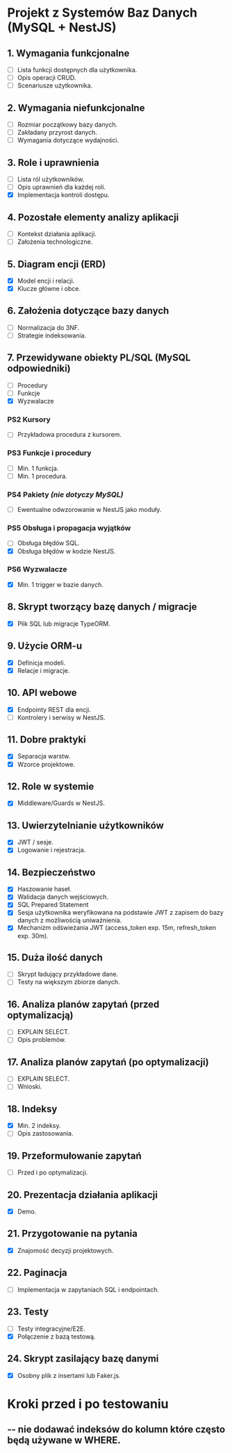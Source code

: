 # Projekt z Systemów Baz Danych (MySQL + NestJS)

## 1. Wymagania funkcjonalne

- [ ] Lista funkcji dostępnych dla użytkownika.
- [ ] Opis operacji CRUD.
- [ ] Scenariusze użytkownika.

## 2. Wymagania niefunkcjonalne

- [ ] Rozmiar początkowy bazy danych.
- [ ] Zakładany przyrost danych.
- [ ] Wymagania dotyczące wydajności.

## 3. Role i uprawnienia

- [ ] Lista ról użytkowników.
- [ ] Opis uprawnień dla każdej roli.
- [x] Implementacja kontroli dostępu.

## 4. Pozostałe elementy analizy aplikacji

- [ ] Kontekst działania aplikacji.
- [ ] Założenia technologiczne.

## 5. Diagram encji (ERD)

- [x] Model encji i relacji.
- [x] Klucze główne i obce.

## 6. Założenia dotyczące bazy danych

- [ ] Normalizacja do 3NF.
- [ ] Strategie indeksowania.

## 7. Przewidywane obiekty PL/SQL (MySQL odpowiedniki)

- [ ] Procedury
- [ ] Funkcje
- [x] Wyzwalacze

### PS2 Kursory

- [ ] Przykładowa procedura z kursorem.

### PS3 Funkcje i procedury

- [ ] Min. 1 funkcja.
- [ ] Min. 1 procedura.

### PS4 Pakiety _(nie dotyczy MySQL)_

- [ ] Ewentualne odwzorowanie w NestJS jako moduły.

### PS5 Obsługa i propagacja wyjątków

- [ ] Obsługa błędów SQL.
- [x] Obsługa błędów w kodzie NestJS.

### PS6 Wyzwalacze

- [x] Min. 1 trigger w bazie danych.

## 8. Skrypt tworzący bazę danych / migracje

- [x] Plik SQL lub migracje TypeORM.

## 9. Użycie ORM-u

- [x] Definicja modeli.
- [x] Relacje i migracje.

## 10. API webowe

- [x] Endpointy REST dla encji.
- [ ] Kontrolery i serwisy w NestJS.

## 11. Dobre praktyki

- [x] Separacja warstw.
- [x] Wzorce projektowe.

## 12. Role w systemie

- [x] Middleware/Guards w NestJS.

## 13. Uwierzytelnianie użytkowników

- [x] JWT / sesje.
- [x] Logowanie i rejestracja.

## 14. Bezpieczeństwo

- [x] Haszowanie haseł.
- [x] Walidacja danych wejściowych.
- [x] SQL Prepared Statement
- [x] Sesja użytkownika weryfikowana na podstawie JWT z zapisem do bazy danych z możliwością uniważnienia.
- [x] Mechanizm odświeżania JWT (access_token exp. 15m, refresh_token exp. 30m).

## 15. Duża ilość danych

- [ ] Skrypt ładujący przykładowe dane.
- [ ] Testy na większym zbiorze danych.

## 16. Analiza planów zapytań (przed optymalizacją)

- [ ] EXPLAIN SELECT.
- [ ] Opis problemów.

## 17. Analiza planów zapytań (po optymalizacji)

- [ ] EXPLAIN SELECT.
- [ ] Wnioski.

## 18. Indeksy

- [x] Min. 2 indeksy.
- [ ] Opis zastosowania.

## 19. Przeformułowanie zapytań

- [ ] Przed i po optymalizacji.

## 20. Prezentacja działania aplikacji

- [x] Demo.

## 21. Przygotowanie na pytania

- [x] Znajomość decyzji projektowych.

## 22. Paginacja

- [ ] Implementacja w zapytaniach SQL i endpointach.

## 23. Testy

- [ ] Testy integracyjne/E2E.
- [x] Połączenie z bazą testową.

## 24. Skrypt zasilający bazę danymi

- [x] Osobny plik z insertami lub Faker.js.

# Kroki przed i po testowaniu

## -- nie dodawać indeksów do kolumn które często będą używane w WHERE.

